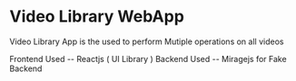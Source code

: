 # Video Library WebApp 
 Video Library App is the used to perform Mutiple  operations on all videos  

 Frontend Used -- Reactjs (  UI  Library )
 Backend Used  -- Miragejs for Fake Backend 
